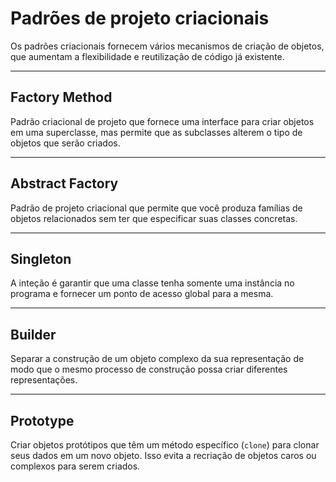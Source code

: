 # Padrões de projeto criacionais

Os padrões criacionais fornecem vários mecanismos de criação de objetos, que aumentam a flexibilidade e reutilização de código já existente.

---
## Factory Method

Padrão criacional de projeto que fornece uma interface para criar objetos em uma superclasse, mas permite que as subclasses alterem o tipo de objetos que serão criados.

---
## Abstract Factory 

Padrão de projeto criacional que permite que você produza famílias de objetos relacionados sem ter que especificar suas classes concretas.

---
## Singleton

A inteção é garantir que uma classe tenha somente uma instância no programa e fornecer um ponto de acesso global para a mesma.

---
## Builder

Separar a construção de um objeto complexo da sua representação de modo que o mesmo processo de construção possa criar diferentes representações.

---
## Prototype

Criar objetos protótipos que têm um método específico (`clone`) para clonar seus dados em um novo objeto. Isso evita a recriação de objetos caros ou complexos para serem criados.
